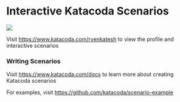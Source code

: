 # Interactive Katacoda Scenarios

[![](http://shields.katacoda.com/katacoda/rvenkatesh/count.svg)](https://www.katacoda.com/rvenkatesh "Get your profile on Katacoda.com")

Visit https://www.katacoda.com/rvenkatesh to view the profile and interactive scenarios

### Writing Scenarios
Visit https://www.katacoda.com/docs to learn more about creating Katacoda scenarios

For examples, visit https://github.com/katacoda/scenario-example
